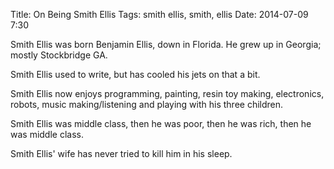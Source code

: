 Title: On Being Smith Ellis
Tags: smith ellis, smith, ellis
Date: 2014-07-09 7:30

Smith Ellis was born Benjamin Ellis, down in Florida.  He grew up in Georgia; mostly Stockbridge GA.  

Smith Ellis used to write, but has cooled his jets on that a bit.

Smith Ellis now enjoys programming, painting, resin toy making, electronics, robots, music making/listening and playing with his three children.

Smith Ellis was middle class, then he was poor, then he was rich, then he was middle class.

Smith Ellis' wife has never tried to kill him in his sleep.